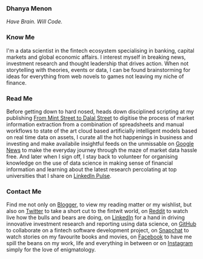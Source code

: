 ### Dhanya Menon

*Have Brain. Will Code.*

### Know Me

I'm a data scientist in the fintech ecosystem specialising in banking, capital markets and global economic affairs. I interest myself in breaking news, investment research and thought leadership that drives action. When not storytelling with theories, events or data, I can be found brainstorming for ideas for everything from web novels to games not leaving my niche of finance. 

### Read Me

Before getting down to hard nosed, heads down disciplined scripting at my publishing [From Mint Street to Dalal Street](https://sites.google.com/view/frommintstreettodalalstreet) to digitise the process of market information extraction from a combination of spreadsheets and manual workflows to state of the art cloud based artificially intelligent models based on real time data on assets, I curate all the hot happenings in business and investing and make availabile insightful feeds on the unmissable on [Google News](https://news.google.com/publications/CAAqBwgKML7MqQswsNfBAw?ceid=IN:en) to make the everyday journey through the maze of market data hassle free. And later when I sign off, I stay back to volunteer for organising knowledge on the use of data science in making sense of financial information and learning about the latest research percolating at top universities that I share on [LinkedIn Pulse](https://www.linkedin.com/newsletters/from-mint-street-to-dalal-street).

### Contact Me 

Find me not only on [Blogger](https://www.blogger.com/profile/10908435327590944385), to view my reading matter or my wishlist, but also on [Twitter](https://www.twitter.com/mizdhanyamenon) to take a short cut to the fintwit world, on [Reddit](https://www.reddit.com/user/dominadhanyamenonmba) to watch live how the bulls and bears are doing, on [LinkedIn](https://www.linkedin.com/in/sayidadhanyamenonmba) for a hand in driving innovative investment research and reporting using data science, on [GitHub](https://www.github.com/signorinadhanyamenonmba) to collaborate on a fintech software development project, on [Snapchat](https://www.snapchat.com/add/maamdhanyamenonmba) to watch stories on my favourite books and movies, on [Facebook](https://www.facebook.com/susridhanyamenonmba) to have me spill the beans on my work, life and everything in between or on [Instagram](https://www.instagram.com/srtadhanyamenonmba) simply for the love of enigmatology.
